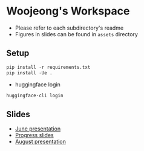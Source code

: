 # Woojeong's Workspace
* Please refer to each subdirectory's readme
* Figures in slides can be found in `assets` directory
## Setup
```python
pip install -r requirements.txt
pip install -Ue .
```

* huggingface login
```bash
huggingface-cli login
```

## Slides
* [June presentation](https://docs.google.com/presentation/d/14OTEt2zj5znhMbuhYpcQpUm02A-VQEMxoFnzO2HkZyI/edit?usp=sharing)
* [Progress slides](https://docs.google.com/presentation/d/1KeP8D2EVeH0dix-obaAbS5ZAACoHkhetnYiVbwrnejQ/edit?usp=sharing)
* [August presentation](https://docs.google.com/presentation/d/1HiCtdRS0SJGFwVEvzB4ky11T3TNb8-pSVpXM7rT4IaM/edit?usp=sharing)
